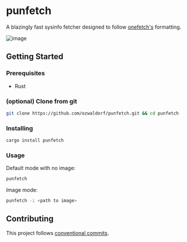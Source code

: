 # punfetch

A blazingly fast sysinfo fetcher designed to follow [onefetch's](https://github.com/o2sh/onefetch) formatting.

![image](https://user-images.githubusercontent.com/8976745/211174522-41719ef6-0d91-4fbb-bb43-82a48b144cc8.png)

## Getting Started

### Prerequisites

- Rust

### (optional) Clone from git

```bash
git clone https://github.com/ozwaldorf/punfetch.git && cd punfetch
```

### Installing

```bash
cargo install punfetch
```

### Usage

Default mode with no image:

```bash
punfetch
```

Image mode:

```bash
punfetch -i <path to image>
```

## Contributing

This project follows [conventional commits](https://www.conventionalcommits.org/en/v1.0.0/).
